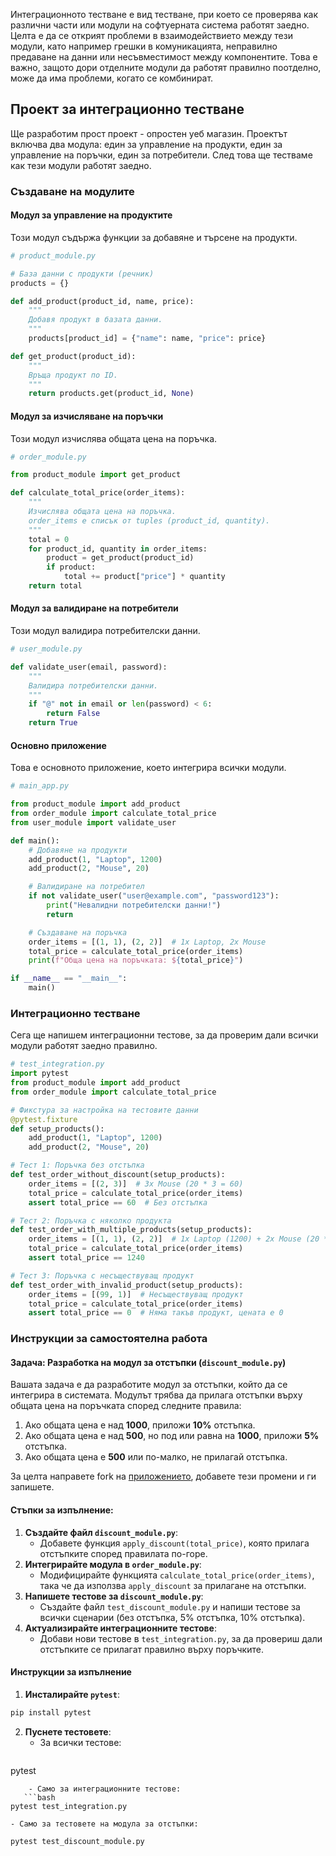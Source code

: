 Интеграционното тестване е вид тестване, при което се проверява как различни части или модули на софтуерната система работят заедно. Целта е да се открият проблеми в взаимодействието между тези модули, като например грешки в комуникацията, неправилно предаване на данни или несъвместимост между компонентите. Това е важно, защото дори отделните модули да работят правилно поотделно, може да има проблеми, когато се комбинират.

## Проект за интеграционно тестване

Ще разработим прост проект - опростен уеб магазин. Проектът включва два модула: един за управление на продукти, един за управление на поръчки, един за потребители. След това ще тестваме как тези модули работят заедно.

### Създаване на модулите

####  Модул за управление на продуктите

Този модул съдържа функции за добавяне и търсене на продукти.

```python
# product_module.py

# База данни с продукти (речник)
products = {}

def add_product(product_id, name, price):
    """
    Добавя продукт в базата данни.
    """
    products[product_id] = {"name": name, "price": price}

def get_product(product_id):
    """
    Връща продукт по ID.
    """
    return products.get(product_id, None)
```

#### Модул за изчисляване на поръчки

Този модул изчислява общата цена на поръчка.

```python
# order_module.py

from product_module import get_product

def calculate_total_price(order_items):
    """
    Изчислява общата цена на поръчка.
    order_items е списък от tuples (product_id, quantity).
    """
    total = 0
    for product_id, quantity in order_items:
        product = get_product(product_id)
        if product:
            total += product["price"] * quantity
    return total
```

#### Модул за валидиране на потребители

Този модул валидира потребителски данни.

```python
# user_module.py

def validate_user(email, password):
    """
    Валидира потребителски данни.
    """
    if "@" not in email or len(password) < 6:
        return False
    return True
```

#### Основно приложение

Това е основното приложение, което интегрира всички модули.

```python
# main_app.py

from product_module import add_product
from order_module import calculate_total_price
from user_module import validate_user

def main():
    # Добавяне на продукти
    add_product(1, "Laptop", 1200)
    add_product(2, "Mouse", 20)

    # Валидиране на потребител
    if not validate_user("user@example.com", "password123"):
        print("Невалидни потребителски данни!")
        return

    # Създаване на поръчка
    order_items = [(1, 1), (2, 2)]  # 1x Laptop, 2x Mouse
    total_price = calculate_total_price(order_items)
    print(f"Обща цена на поръчката: ${total_price}")

if __name__ == "__main__":
    main()
```

### Интеграционно тестване

Сега ще напишем интеграционни тестове, за да проверим дали всички модули работят заедно правилно.

```python
# test_integration.py
import pytest
from product_module import add_product
from order_module import calculate_total_price

# Фикстура за настройка на тестовите данни
@pytest.fixture
def setup_products():
    add_product(1, "Laptop", 1200)
    add_product(2, "Mouse", 20)

# Тест 1: Поръчка без отстъпка
def test_order_without_discount(setup_products):
    order_items = [(2, 3)]  # 3x Mouse (20 * 3 = 60)
    total_price = calculate_total_price(order_items)
    assert total_price == 60  # Без отстъпка

# Тест 2: Поръчка с няколко продукта
def test_order_with_multiple_products(setup_products):
    order_items = [(1, 1), (2, 2)]  # 1x Laptop (1200) + 2x Mouse (20 * 2 = 40) = 1240
    total_price = calculate_total_price(order_items)
    assert total_price == 1240

# Тест 3: Поръчка с несъществуващ продукт
def test_order_with_invalid_product(setup_products):
    order_items = [(99, 1)]  # Несъществуващ продукт
    total_price = calculate_total_price(order_items)
    assert total_price == 0  # Няма такъв продукт, цената е 0
```

### Инструкции за самостоятелна работа

#### Задача: Разработка на модул за отстъпки (`discount_module.py`)

Вашата задача е да разработите модул за отстъпки, който да се интегрира в системата. Модулът трябва да прилага отстъпки върху общата цена на поръчката според следните правила:
1. Ако общата цена е над **1000**, приложи **10%** отстъпка.
2. Ако общата цена е над **500**, но под или равна на **1000**, приложи **5%** отстъпка.
3. Ако общата цена е **500** или по-малко, не прилагай отстъпка.

За целта направете fork на [приложението](https://github.com/yordan-vladov/integration-testing-example), добавете тези промени и ги запишете.
#### Стъпки за изпълнение:

1. **Създайте файл `discount_module.py`**:
    - Добавете функция `apply_discount(total_price)`, която прилага отстъпките според правилата по-горе.
2. **Интегрирайте модула в `order_module.py`**:
    - Модифицирайте функцията `calculate_total_price(order_items)`, така че да използва `apply_discount` за прилагане на отстъпки.
3. **Напишете тестове за `discount_module.py`**:
    - Създайте файл `test_discount_module.py` и напиши тестове за всички сценарии (без отстъпка, 5% отстъпка, 10% отстъпка).
4. **Актуализирайте интеграционните тестове**:
    - Добави нови тестове в `test_integration.py`, за да провериш дали отстъпките се прилагат правилно върху поръчките.

#### Инструкции за изпълнение

1. **Инсталирайте `pytest`**:
```bash
pip install pytest
```

2. **Пуснете тестовете**:
    - За всички тестове:
   ```bash
pytest
```
    - Само за интеграционните тестове:
   ```bash
pytest test_integration.py
```
    - Само за тестовете на модула за отстъпки:
   ```bash
pytest test_discount_module.py
```
